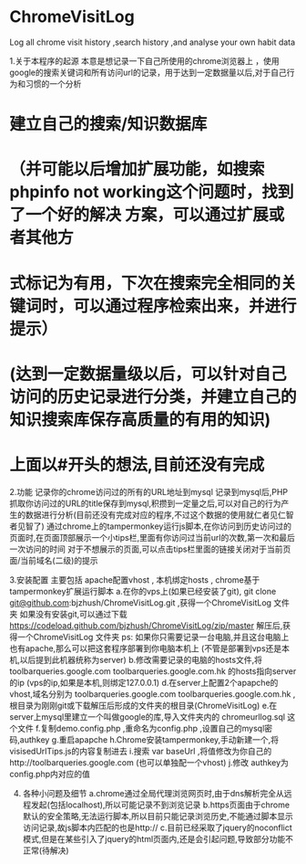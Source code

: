 ChromeVisitLog
==============

Log all chrome visit history ,search history ,and analyse your own habit data

1.关于本程序的起源
    本意是想记录一下自己所使用的chrome浏览器上 ，使用google的搜索关键词和所有访问url的记录，用于达到一定数据量以后,对于自己行为和习惯的一个分析 
#    建立自己的搜索/知识数据库
#        （并可能以后增加扩展功能，如搜索phpinfo not working这个问题时，找到了一个好的解决 方案，可以通过扩展或者其他方
#    式标记为有用，下次在搜索完全相同的关键词时，可以通过程序检索出来，并进行提示）
#        (达到一定数据量级以后，可以针对自己访问的历史记录进行分类，并建立自己的知识搜索库保存高质量的有用的知识)
#    上面以#开头的想法,目前还没有完成
2.功能
    记录你的chrome访问过的所有的URL地址到mysql
    记录到mysql后,PHP 抓取你访问过的URL的title保存到mysql,积攒到一定量之后,可以对自己的行为产生的数据进行分析(目前还没有完成对应的程序,不过这个数据的使用就仁者见仁智者见智了)
    通过chrome上的tampermonkey运行js脚本,在你访问到历史访问过的页面时,在页面顶部展示一个小tips栏,里面有你访问过当前url的次数,第一次和最后一次访问的时间
    对于不想展示的页面,可以点击tips栏里面的链接关闭对于当前页面/当前域名(二级)的提示


3.安装配置
    主要包括 apache配置vhost , 本机绑定hosts , chrome基于tampermonkey扩展运行脚本
    a.在你的vps上(如果已经安装了git), git clone git@github.com:bjzhush/ChromeVisitLog.git ,获得一个ChromeVisitLog 文件夹
      如果没有安装git,可以通过下载 https://codeload.github.com/bjzhush/ChromeVisitLog/zip/master 解压后,获得一个ChromeVisitLog 文件夹
      ps: 如果你只需要记录一台电脑,并且这台电脑上也有apache,那么可以把这套程序部署到你电脑本机上 (不管是部署到vps还是本机,以后提到此机器统称为server)
    b.修改需要记录的电脑的hosts文件,将toolbarqueries.google.com toolbarqueries.google.com.hk 的hosts指向server的ip (vps的ip,如果是本机,则绑定127.0.0.1)
    d.在server上配置2个apapche的vhost,域名分别为 toolbarqueries.google.com  toolbarqueries.google.com.hk ,根目录为刚刚git或下载解压后形成的文件夹的根目录(ChromeVisitLog)
    e.在server上mysql里建立一个叫做google的库,导入文件夹内的 chromeurllog.sql 这个文件
    f.复制demo.config.php ,重命名为config.php ,设置自己的mysql密码,authkey
    g.重启apapche
    h.Chrome安装tampermonkey,手动新建一个,将visisedUrlTips.js的内容复制进去
    i.搜索 var baseUrl ,将值修改为你自己的http://toolbarqueries.google.com (也可以单独配一个vhost)
    j.修改 authkey为config.php内对应的值

4. 各种小问题及细节
    a.chrome通过全局代理浏览网页时,由于dns解析完全从远程发起(包括localhost),所以可能记录不到浏览记录
    b.https页面由于chrome默认的安全策略,无法运行脚本,所以目前只能记录浏览历史,不能通过脚本显示访问记录,故js脚本内匹配的也是http://
    c.目前已经采取了jquery的noconflict模式,但是在某些引入了jquery的html页面内,还是会引起问题,导致部分功能不正常(待解决)
